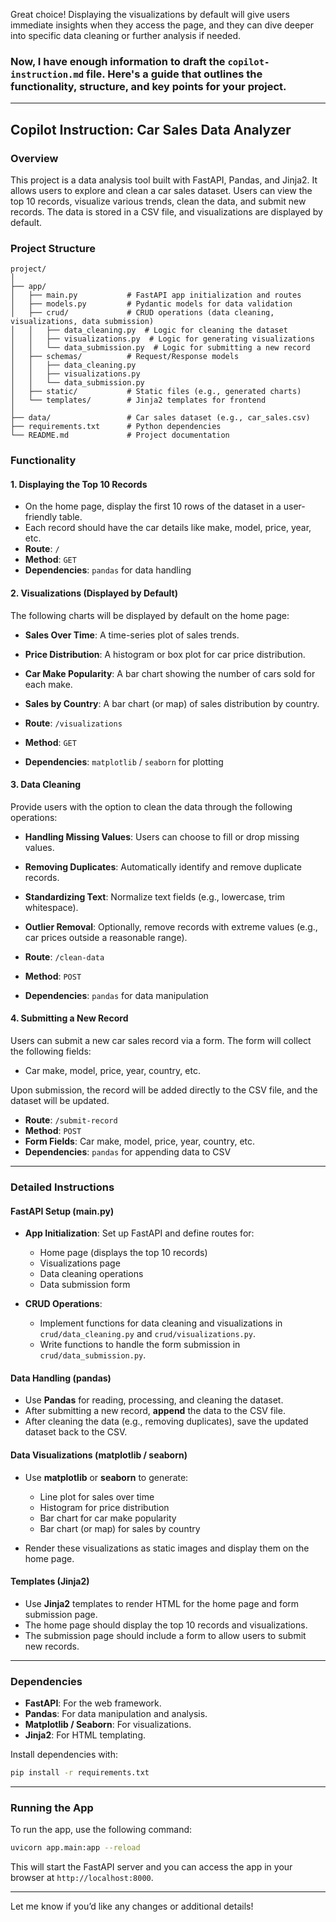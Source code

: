Great choice! Displaying the visualizations by default will give users immediate insights when they access the page, and they can dive deeper into specific data cleaning or further analysis if needed.

### Now, I have enough information to draft the `copilot-instruction.md` file. Here's a guide that outlines the functionality, structure, and key points for your project.

---

## Copilot Instruction: Car Sales Data Analyzer

### Overview

This project is a data analysis tool built with FastAPI, Pandas, and Jinja2. It allows users to explore and clean a car sales dataset. Users can view the top 10 records, visualize various trends, clean the data, and submit new records. The data is stored in a CSV file, and visualizations are displayed by default.

### Project Structure

```
project/
│
├── app/
│   ├── main.py           # FastAPI app initialization and routes
│   ├── models.py         # Pydantic models for data validation
│   ├── crud/             # CRUD operations (data cleaning, visualizations, data submission)
│   │   ├── data_cleaning.py  # Logic for cleaning the dataset
│   │   ├── visualizations.py  # Logic for generating visualizations
│   │   └── data_submission.py  # Logic for submitting a new record
│   ├── schemas/          # Request/Response models
│   │   ├── data_cleaning.py
│   │   ├── visualizations.py
│   │   └── data_submission.py
│   ├── static/           # Static files (e.g., generated charts)
│   └── templates/        # Jinja2 templates for frontend
│
├── data/                 # Car sales dataset (e.g., car_sales.csv)
├── requirements.txt      # Python dependencies
└── README.md             # Project documentation
```

### Functionality

#### 1. **Displaying the Top 10 Records**

* On the home page, display the first 10 rows of the dataset in a user-friendly table.
* Each record should have the car details like make, model, price, year, etc.
* **Route**: `/`
* **Method**: `GET`
* **Dependencies**: `pandas` for data handling

#### 2. **Visualizations (Displayed by Default)**

The following charts will be displayed by default on the home page:

* **Sales Over Time**: A time-series plot of sales trends.

* **Price Distribution**: A histogram or box plot for car price distribution.

* **Car Make Popularity**: A bar chart showing the number of cars sold for each make.

* **Sales by Country**: A bar chart (or map) of sales distribution by country.

* **Route**: `/visualizations`

* **Method**: `GET`

* **Dependencies**: `matplotlib` / `seaborn` for plotting

#### 3. **Data Cleaning**

Provide users with the option to clean the data through the following operations:

* **Handling Missing Values**: Users can choose to fill or drop missing values.

* **Removing Duplicates**: Automatically identify and remove duplicate records.

* **Standardizing Text**: Normalize text fields (e.g., lowercase, trim whitespace).

* **Outlier Removal**: Optionally, remove records with extreme values (e.g., car prices outside a reasonable range).

* **Route**: `/clean-data`

* **Method**: `POST`

* **Dependencies**: `pandas` for data manipulation

#### 4. **Submitting a New Record**

Users can submit a new car sales record via a form. The form will collect the following fields:

* Car make, model, price, year, country, etc.

Upon submission, the record will be added directly to the CSV file, and the dataset will be updated.

* **Route**: `/submit-record`
* **Method**: `POST`
* **Form Fields**: Car make, model, price, year, country, etc.
* **Dependencies**: `pandas` for appending data to CSV

---

### Detailed Instructions

#### FastAPI Setup (main.py)

* **App Initialization**: Set up FastAPI and define routes for:

  * Home page (displays the top 10 records)
  * Visualizations page
  * Data cleaning operations
  * Data submission form
* **CRUD Operations**:

  * Implement functions for data cleaning and visualizations in `crud/data_cleaning.py` and `crud/visualizations.py`.
  * Write functions to handle the form submission in `crud/data_submission.py`.

#### Data Handling (pandas)

* Use **Pandas** for reading, processing, and cleaning the dataset.
* After submitting a new record, **append** the data to the CSV file.
* After cleaning the data (e.g., removing duplicates), save the updated dataset back to the CSV.

#### Data Visualizations (matplotlib / seaborn)

* Use **matplotlib** or **seaborn** to generate:

  * Line plot for sales over time
  * Histogram for price distribution
  * Bar chart for car make popularity
  * Bar chart (or map) for sales by country
* Render these visualizations as static images and display them on the home page.

#### Templates (Jinja2)

* Use **Jinja2** templates to render HTML for the home page and form submission page.
* The home page should display the top 10 records and visualizations.
* The submission page should include a form to allow users to submit new records.

---

### Dependencies

* **FastAPI**: For the web framework.
* **Pandas**: For data manipulation and analysis.
* **Matplotlib / Seaborn**: For visualizations.
* **Jinja2**: For HTML templating.

Install dependencies with:

```bash
pip install -r requirements.txt
```

---

### Running the App

To run the app, use the following command:

```bash
uvicorn app.main:app --reload
```

This will start the FastAPI server and you can access the app in your browser at `http://localhost:8000`.

---

Let me know if you’d like any changes or additional details!
